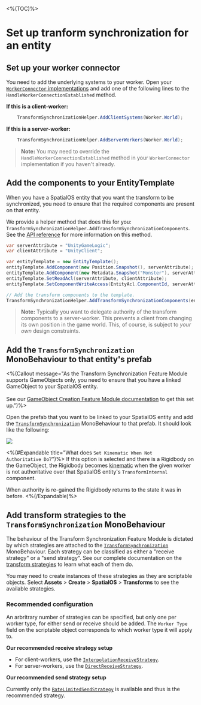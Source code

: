 <%(TOC)%>

# Set up tranform synchronization for an entity

## Set up your worker connector

You need to add the underlying systems to your worker. Open your [`WorkerConnector` implementations]({{urlRoot}}/reference/workflows/monobehaviour/creating-workers) and add one of the following lines to the `HandleWorkerConnectionEstablished` method.

**If this is a client-worker:**

```csharp
    TransformSynchronizationHelper.AddClientSystems(Worker.World);
```

**If this is a server-worker:**

```csharp
    TransformSynchronizationHelper.AddServerWorkers(Worker.World);
```

> **Note:** You may need to override the `HandleWorkerConnectionEstablished` method in your `WorkerConnector` implementation if you haven't already.

## Add the components to your EntityTemplate

When you have a SpatialOS entity that you want the transform to be synchronized, you need to ensure that the required components are present on that entity.

We provide a helper method that does this for you: `TransformSynchronizationHelper.AddTransformSynchronizationComponents`. See the [API reference]({{urlRoot}}/api/transform-synchronization/transform-synchronization-helper) for more information on this method.

```csharp
var serverAttribute = "UnityGameLogic";
var clientAttribute = "UnityClient";

var entityTemplate = new EntityTemplate();
entityTemplate.AddComponent(new Position.Snapshot(), serverAttribute);
entityTemplate.AddComponent(new Metadata.Snapshot("Monster"), serverAttribute);
entityTemplate.SetReadAcl(serverAttribute, clientAttribute);
entityTemplate.SetComponentWriteAccess(EntityAcl.ComponentId, serverAttribute);

// Add the transform components to the template.
TransformSynchronizationHelper.AddTransformSynchronizationComponents(entityTemplate, serverAttribute);
```

> **Note:** Typically you want to delegate authority of the transform components to a server-worker. This prevents a client from changing its own position in the game world. This, of course, is subject to _your own_ design constraints.

## Add the `TransformSynchronization` MonoBehaviour to that entity's prefab

<%(Callout message="As the Transform Synchronization Feature Module supports GameObjects only, you need to ensure that you have a linked GameObject to your SpatialOS entity.<br/><br/>See our [GameObject Creation Feature Module documentation]({{urlRoot}}/modules/game-object-creation/overview) to get this set up.")%>

Open the prefab that you want to be linked to your SpatialOS entity and add the [`TransformSynchronization`]({{urlRoot}}/api/transform-synchronization/transform-synchronization) MonoBehaviour to that prefab. It should look like the following:

![]({{assetRoot}}assets/image-transform-feature-module-md-0.png)

<%(#Expandable title="What does <code>Set Kinematic When Not Authoritative Do</code>?")%>
If this option is selected and there is a Rigidbody on the GameObject, the Rigidbody becomes [kinematic](https://docs.unity3d.com/Manual/Glossary.html#kinematics) when the given worker is not authoritative over that SpatialOS entity's `TransformInternal` component.

When authority is re-gained the Rigidbody returns to the state it was in before.
<%(/Expandable)%>

## Add transform strategies to the `TransformSynchronization` MonoBehaviour

The behaviour of the Transform Synchronization Feature Module is dictated by which strategies are attached to the [`TransformSynchronization`]({{urlRoot}}/api/transform-synchronization/transform-synchronization) MonoBehaviour. Each strategy can be classified as either a "receive strategy" or a "send strategy". See our complete documentation on the [transform strategies]({{urlRoot}}/modules/transform-sync/strategies) to learn what each of them do.

You may need to create instances of these strategies as they are scriptable objects. Select **Assets** > **Create** > **SpatialOS** > **Transforms** to see the available strategies.

### Recommended configuration

An arbritrary number of strategies can be specified, but only one per worker type, for either send or receive should be added. The `Worker Type` field on the scriptable object corresponds to which worker type it will apply to.

**Our recommended receive strategy setup**

* For client-workers, use the [`InterpolationReceiveStrategy`]({{urlRoot}}/api/transform-synchronization/interpolation-receive-strategy).
* For server-workers, use the [`DirectReceiveStrategy`]({{urlRoot}}/api/transform-synchronization/direct-receive-strategy).

**Our recommended send strategy setup**

Currently only the [`RateLimitedSendStrategy`]({{urlRoot}}/api/transform-synchronization/rate-limited-send-strategy) is available and thus is the recommended strategy.
